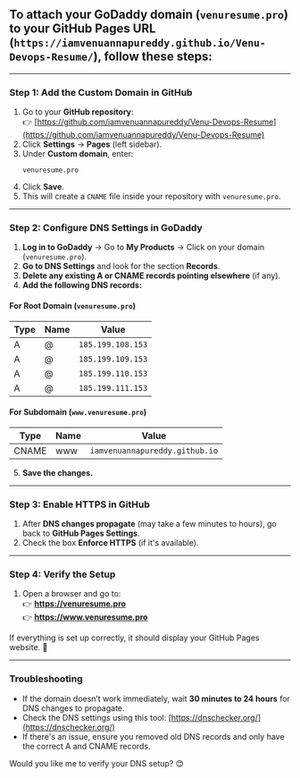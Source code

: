 ## To attach your **GoDaddy domain (`venuresume.pro`)** to your **GitHub Pages URL (`https://iamvenuannapureddy.github.io/Venu-Devops-Resume/`)**, follow these steps:

---

### **Step 1: Add the Custom Domain in GitHub**
1. Go to your **GitHub repository**:  
   👉 [https://github.com/iamvenuannapureddy/Venu-Devops-Resume](https://github.com/iamvenuannapureddy/Venu-Devops-Resume)  
2. Click **Settings** → **Pages** (left sidebar).  
3. Under **Custom domain**, enter:  
   ```
   venuresume.pro
   ```
4. Click **Save**.  
5. This will create a `CNAME` file inside your repository with `venuresume.pro`.

---

### **Step 2: Configure DNS Settings in GoDaddy**
1. **Log in to GoDaddy** → Go to **My Products** → Click on your domain (`venuresume.pro`).  
2. **Go to DNS Settings** and look for the section **Records**.  
3. **Delete any existing A or CNAME records pointing elsewhere** (if any).  
4. **Add the following DNS records:**

#### **For Root Domain (`venuresume.pro`)**
| Type  | Name  | Value                     |
|-------|-------|---------------------------|
| A     | @     | `185.199.108.153`         |
| A     | @     | `185.199.109.153`         |
| A     | @     | `185.199.110.153`         |
| A     | @     | `185.199.111.153`         |

#### **For Subdomain (`www.venuresume.pro`)**
| Type  | Name  | Value                                  |
|-------|-------|----------------------------------------|
| CNAME | www   | `iamvenuannapureddy.github.io` |

5. **Save the changes.**  

---

### **Step 3: Enable HTTPS in GitHub**
1. After **DNS changes propagate** (may take a few minutes to hours), go back to **GitHub Pages Settings**.  
2. Check the box **Enforce HTTPS** (if it's available).  

---

### **Step 4: Verify the Setup**
1. Open a browser and go to:  
   👉 **https://venuresume.pro**  
   👉 **https://www.venuresume.pro**  

If everything is set up correctly, it should display your GitHub Pages website. 🚀  

---

### **Troubleshooting**
- If the domain doesn’t work immediately, wait **30 minutes to 24 hours** for DNS changes to propagate.  
- Check the DNS settings using this tool: [https://dnschecker.org/](https://dnschecker.org/)  
- If there's an issue, ensure you removed old DNS records and only have the correct A and CNAME records.  

Would you like me to verify your DNS setup? 😊
